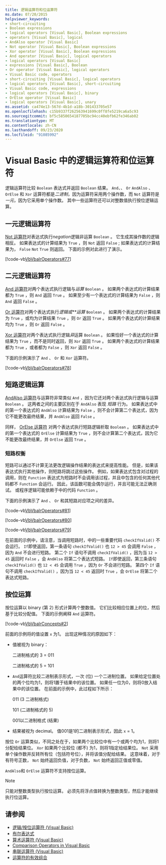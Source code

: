 ```yaml
---
title: 逻辑运算符和位运算符
ms.date: 07/20/2015
helpviewer_keywords:
- short-circuiting
- Boolean expressions
- logical operators [Visual Basic], Boolean expressions
- operators [Visual Basic], logical
- AndAlso operator [Visual Basic]
- Not operator [Visual Basic], Boolean expressions
- Xor operator [Visual Basic], Boolean expressions
- And operator [Visual Basic], logical operators
- logical operators [Visual Basic]
- expressions [Visual Basic], Boolean
- Or operator [Visual Basic], logical operators
- Visual Basic code, operators
- short-circuiting [Visual Basic], logical operators
- logical operators [Visual Basic], short-circuiting
- Visual Basic code, expressions
- logical operators [Visual Basic], binary
- OrElse operator [Visual Basic]
- logical operators [Visual Basic], unary
ms.assetid: ca474e13-567d-4b1d-a18b-301433705e57
ms.openlocfilehash: c15b9337f262563941699c0ff8fe5219ca6a5c93
ms.sourcegitcommit: bf5c5850654187705bc94cc40ebfb62fe346ab02
ms.translationtype: MT
ms.contentlocale: zh-CN
ms.lasthandoff: 09/23/2020
ms.locfileid: "91085992"
---
```

# <a name="logical-and-bitwise-operators-in-visual-basic"></a>Visual Basic 中的逻辑运算符和位运算符

逻辑运算符比较 `Boolean` 表达式并返回 `Boolean` 结果。 `And`、、 `Or` `AndAlso` 、 `OrElse` 和 `Xor` 运算符都是*二进制*，因为运算符采用两个操作数，而 `Not` 运算符是*一元*，因为它采用单个操作数。 其中一些运算符还可以对整数值执行按位逻辑运算。  
  
## <a name="unary-logical-operator"></a>一元逻辑运算符  

 [Not 运算符](../../../language-reference/operators/not-operator.md)对表达式执行*negation*逻辑非运算 `Boolean` 。 它生成其操作数的逻辑相反。 如果表达式的计算结果为 `True` ，则 `Not` 返回 `False` ; 如果表达式的计算结果为， `False` `Not` `True` 则返回。 下面的示例对此进行了演示。  
  
 [!code-vb[VbVbalrOperators#77](~/samples/snippets/visualbasic/VS_Snippets_VBCSharp/VbVbalrOperators/VB/Class1.vb#77)]  
  
## <a name="binary-logical-operators"></a>二元逻辑运算符  

 [And 运算符](../../../language-reference/operators/and-operator.md)对两个表达式执行逻辑与*运算* `Boolean` 。 如果两个表达式的计算结果都为 `True` ，则 `And` 返回 `True` 。 如果至少有一个表达式的计算结果为 `False` ，则 `And` 返回 `False` 。  
  
 [Or 运算符](../../../language-reference/operators/or-operator.md)对两个表达式执行*逻辑或**运算* `Boolean` 。 如果两个表达式的计算结果为 `True` ，或均为计算结果 `True` ，则 `Or` 返回 `True` 。 如果两个表达式的计算结果均为 `True` ，则 `Or` 返回 `False` 。  
  
 [Xor 运算符](../../../language-reference/operators/xor-operator.md)对两个表达式执行逻辑*异*运算 `Boolean` 。 如果恰好一个表达式的计算结果为 `True` ，而不是同时返回，则 `Xor` 返回 `True` 。 如果两个表达式的计算结果都为 `True` ，或者都为 `False` ，则 `Xor` 返回 `False` 。  
  
 下面的示例演示了 `And` 、 `Or` 和 `Xor` 运算符。  
  
 [!code-vb[VbVbalrOperators#78](~/samples/snippets/visualbasic/VS_Snippets_VBCSharp/VbVbalrOperators/VB/Class1.vb#78)]  
  
## <a name="short-circuiting-logical-operations"></a>短路逻辑运算  

 [AndAlso 运算符](../../../language-reference/operators/andalso-operator.md)与运算符非常类似 `And` ，因为它还对两个表达式执行逻辑与运算 `Boolean` 。 这两者之间的主要区别在于 `AndAlso` 表现 *短路* 行为。 如果表达式中的第一个表达式的 `AndAlso` 计算结果为 `False` ，则不会计算第二个表达式，因为它不能更改最终结果，并 `AndAlso` 返回 `False` 。  
  
 同样， [OrElse 运算符](../../../language-reference/operators/orelse-operator.md) 对两个表达式执行短路逻辑析取 `Boolean` 。 如果表达式中的第一个表达式的 `OrElse` 计算结果为 `True` ，则不会计算第二个表达式，因为它不能更改最终结果，并 `OrElse` 返回 `True` 。  
  
### <a name="short-circuiting-trade-offs"></a>短路权衡  

 短路可以通过不计算无法更改逻辑操作结果的表达式来提高性能。 但是，如果该表达式执行其他操作，则短路将跳过这些操作。 例如，如果表达式包含对过程的调用，则在 `Function` 表达式为短路时不会调用该过程，并且中包含的任何其他代码都不 `Function` 会运行。 因此，该函数可能会偶尔运行，并且可能无法正确测试。 或程序逻辑可能依赖于中的代码 `Function` 。  
  
 下面的示例演示了 `And` 、 `Or` 和其短路对应项之间的差异。  
  
 [!code-vb[VbVbalrOperators#81](~/samples/snippets/visualbasic/VS_Snippets_VBCSharp/VbVbalrOperators/VB/Class1.vb#81)]  
  
 [!code-vb[VbVbalrOperators#80](~/samples/snippets/visualbasic/VS_Snippets_VBCSharp/VbVbalrOperators/VB/Class1.vb#80)]  
  
 [!code-vb[VbVbalrOperators#79](~/samples/snippets/visualbasic/VS_Snippets_VBCSharp/VbVbalrOperators/VB/Class1.vb#79)]  
  
 在前面的示例中，请注意，当调用短路时，中的一些重要代码 `checkIfValid()` 不会运行。 `If`即使返回，第一条语句 `checkIfValid()` 也 `12 > 45` 会调用 `False` ，因为 `And` 不会进行短路。 第二个 `If` 语句不调用 `checkIfValid()` ，因为当 `12 > 45` 返回时 `False` ，会 `AndAlso` 将第二个表达式短路。 `If`即使返回，第三条语句 `checkIfValid()` 也 `12 < 45` 会调用 `True` ，因为 `Or` 不会进行短路。 第四个 `If` 语句不调用 `checkIfValid()` ，因为当 `12 < 45` 返回时 `True` ，会 `OrElse` 将第二个表达式短路。  
  
## <a name="bitwise-operations"></a>按位运算  

 按位运算以 binary (第 2) 形式计算两个整数值。 它们比较相应位置上的位，然后基于比较分配值。 下面的示例阐释 `And` 运算符。  
  
 [!code-vb[VbVbalrConcepts#2](~/samples/snippets/visualbasic/VS_Snippets_VBCSharp/VbVbalrConcepts/VB/Class1.vb#2)]  
  
 前面的示例将的值设置 `x` 为1。 出现这种情况的原因如下：  
  
- 值被视为 binary：  
  
     二进制格式的 3 = 011  
  
     二进制格式的 5 = 101  
  
- `And`运算符比较二进制表示形式，一次 (位) 一个二进制位置。 如果给定位置处的两个位均为1，则将1置于结果中的该位置。 如果任一位为0，则将0放入结果中的该位置。 在前面的示例中，此过程如下所示：  
  
     011 (3 二进制格式)   
  
     101 (二进制格式的 5)   
  
     001以二进制格式 (结果)   
  
- 结果被视为 decimal。 值001是1的二进制表示形式，因此 `x` = 1。  
  
 按位 `Or` 运算类似，不同之处在于，如果两个比较位中有一个或两个均为1，则将1分配给结果位。 `Xor` 如果两个比较位 (都不) 为1，则将1指定给结果位。 `Not` 采用单个操作数并反转所有位（包括符号位），并将该值分配给结果。 这意味着，对于有符号正数， `Not` 始终返回负值，对于负数， `Not` 始终返回正值或零值。  
  
 `AndAlso`和 `OrElse` 运算符不支持按位运算。  
  
> [!NOTE]
> 只能对整数类型执行按位运算。 必须先将浮点值转换为整数类型，然后才能继续执行位运算。  
  
## <a name="see-also"></a>请参阅

- [逻辑/按位运算符 (Visual Basic)](../../../language-reference/operators/logical-bitwise-operators.md)
- [布尔表达式](boolean-expressions.md)
- [算术运算符 (Visual Basic)](arithmetic-operators.md)
- [Comparison Operators in Visual Basic](comparison-operators.md)
- [串联运算符 (Visual Basic)](concatenation-operators.md)
- [运算符的有效组合](efficient-combination-of-operators.md)
